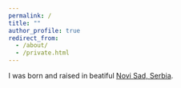 ```yaml
---
permalink: /
title: ""
author_profile: true
redirect_from: 
  - /about/
  - /private.html
---
```


I was born and raised in beatiful [Novi Sad, Serbia](https://novisad.travel/en/).
